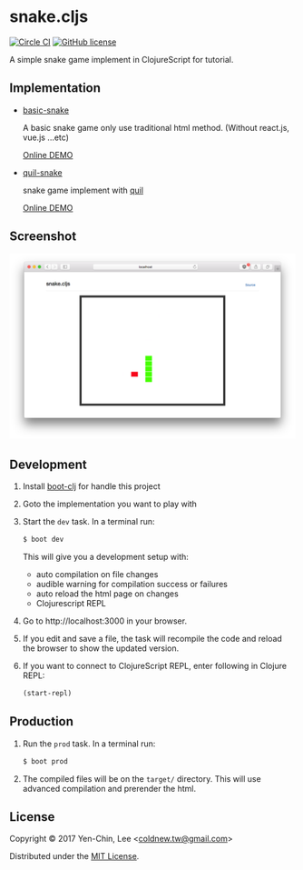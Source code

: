 # snake.cljs
[![Circle CI](https://circleci.com/gh/coldnew/snake.cljs.svg?style=svg)](https://circleci.com/gh/coldnew/snake.cljs)
[![GitHub license](https://img.shields.io/badge/license-MIT-blue.svg)](https://raw.githubusercontent.com/coldnew/snake.cljs/master/LICENSE)

A simple snake game implement in ClojureScript for tutorial.

## Implementation

- [basic-snake](https://github.com/coldnew/snake.cljs/tree/master/basic-snake)

    A basic snake game only use traditional html method. (Without react.js, vue.js ...etc)

    [Online DEMO](https://coldnew.github.io/snake.cljs)

- [quil-snake](https://github.com/coldnew/snake.cljs/tree/master/quil-snake)

    snake game implement with [quil](https://quil.info)

    [Online DEMO](https://coldnew.github.io/snake.cljs/quil)

## Screenshot

![Screenshot](https://raw.githubusercontent.com/coldnew/snake.cljs/master/screenshot.png)

## Development

1. Install [boot-clj](https://boot-clj.com) for handle this project

2. Goto the implementation you want to play with

3. Start the `dev` task. In a terminal run:
    ```bash
    $ boot dev
    ```
    This will give you a development setup with:
    - auto compilation on file changes
    - audible warning for compilation success or failures
    - auto reload the html page on changes
    - Clojurescript REPL

4. Go to http://localhost:3000 in your browser.

5. If you edit and save a file, the task will recompile the code and reload the
   browser to show the updated version.

6. If you want to connect to ClojureScript REPL, enter following in Clojure REPL:
   ```clojure
   (start-repl)
   ```

## Production

1. Run the `prod` task. In a terminal run:
    ```bash
    $ boot prod
    ```

2. The compiled files will be on the `target/` directory. This will use
   advanced compilation and prerender the html.

## License

Copyright © 2017 Yen-Chin, Lee <<coldnew.tw@gmail.com>>

Distributed under the [MIT License](http://opensource.org/licenses/MIT).
